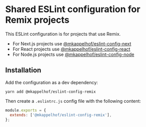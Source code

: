 # Shared ESLint configuration for Remix projects

This ESLint configuration is for projects that use Remix.

- For Next.js projects use [@mkappelhof/eslint-config-next](https://www.npmjs.com/package/@mkappelhof/eslint-config-next)
- For React projects use [@mkappelhof/eslint-config-react](https://www.npmjs.com/package/@mkappelhof/eslint-config-react)
- For Node.js projects use [@mkappelhof/eslint-config-node](https://www.npmjs.com/package/@mkappelhof/eslint-config-node)

## Installation

Add the configuration as a dev dependency:

`yarn add @mkappelhof/eslint-config-remix`

Then create a `.eslintrc.js` config file with the following content:

```JavaScript
module.exports = {
  extends: ['@mkappelhof/eslint-config-remix'],
};
```
